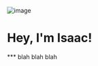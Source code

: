 ![image](https://github.com/i-ouellette/i-ouellette/assets/157050094/8a4eab11-47fd-4570-a199-00a08d210791)

<p align="center"> 
  
 # Hey, I'm Isaac!
 
</p>
***
blah blah blah
